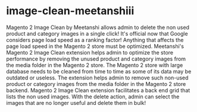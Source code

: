 # image-clean-meetanshiii
Magento 2 Image Clean by Meetanshi allows admin to delete the non used product and category images in a single click!   It's official now that Google considers page load speed as a ranking factor! Anything that affects the page load speed in the Magento 2 store must be optimized. Meetanshi's Magento 2 Image Clean extension helps admin to optimize the store performance by removing the unused product and category images from the media folder in the Magento 2 store.  The Magento 2 store with large database needs to be cleaned from time to time as some of its data may be outdated or useless. The extension helps admin to remove such non-used product or category images from the media folder in the Magento 2 store backend.  Magento 2 Image Clean extension facilitates a back end grid that lists the non used images. With the delete action, admin can select the images that are no longer useful and delete them in bulk!
